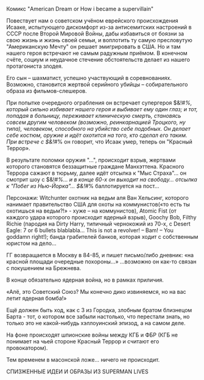 Комикс "American Dream or How i became a supervillain"

Повествует нам о советском учёном еврейского происхождения Исааке, испытующего дискомфорт из-за антисемитских настроений в СССР после Второй Мировой Войны, дабы избавиться от боязни за свою жизнь и жизнь своей семьи, и воплотить ту самую пресловутую "Американскую Мечту" он решает эмигрировать в США. Но и там нашего героя встречают не самым радужным приёмом. В конечном счёте, социум и неудачное стечение обстоятельств делает из нашего протагониста злодея.

Его сын – шахматист, успешно участвующий в соревнованиях. Возможно, становится жертвой серийного убийцы – собирательного образа из фильмов-слешеров.

При попытке очередного ограбления он встречает супергероя $&!#*%, который сильно избивает нашего героя и выбивает ему один глаз; и тот, попадая в больницу, переживает клиническую смерть, становясь совсем другим человеком (возможно, реинкарнацией Троцкого, ну типа), человеком, способного на убийство себе подобных. Он делает себе костюм, оружие и идёт охотится на того, кто сделал его таким. При встрече с $&!#*% он говорит, что Исаак умер, теперь он "Красный Террор».

В результате поломки оружия "...", происходит взрыв, жертвами которого становятся беззащитные граждане Манхэттена. Красного Террора сажают в тюрьму, далее идёт отсылка к "Мыс Страха"... он смотрит шоу с $&!#*%... и в конце 60-х он выходит на свободу... отсылка к "Побег из Нью-Йорка"... $&!#*% баллотируется на пост...

Персонажи: Witchunter охотник на ведьм аля Ван Хельсинг, которого нанимает правительство США для охоты на коммунистов(«то есть ты охотишься на ведьм?!» - хуже – на коммунистов), Atomic Fist (от каждого удара которого происходит ядерный взрыв), Goochy Bob, Filthy Richie (пародия на Dirty Harry, типичный чернокожий из 70-х, с Desert Eagle: 7 or 6 bullets blablabla… This is not a revolver! – Bam! – You goddamn right!); банда грабителей банков, которая ходит с собственным юристом на дело…

ГГ возвращается в Москву в 84-85, и пишет письмо/либо дневник: «на красной площади очередные похороны…» …возможно он как-то связан с покушением на Брежнева.

В конце обязательно ядерная война, но в рамках приличия.

«Алё, это Советский Союз? Мы конечно дико извиняемся, но на вас летит ядерная бомба!»

Ещё должен быть ход, как с 3 из Городка, злобным братом близнецом Барта - тот, о котором все забыли настолько, что перестали знать, но только это не какой-нибудь хэллоуинский эпизод, а на самом деле.

На фоне происходят шпионские войны между КГБ и ФБР (КГБ не понимает на чьей стороне Красный Террор и считают его провокатором).

Тем временем в масонской ложе… ничего не происходит.

СПИЗЖЕННЫЕ ИДЕИ И ОБРАЗЫ ИЗ SUPERMAN LIVES